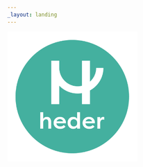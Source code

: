 ```yaml
---
_layout: landing
---
```



<a href="./it_docs/softwareinventaris.md">
    <img src="/images/hederlogo.png" width="300">
</a>
